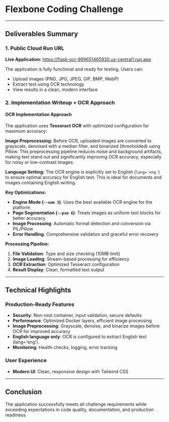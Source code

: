 # Flexbone Coding Challenge

---

## Deliverables Summary

### 1. Public Cloud Run URL
**Live Application:** https://flask-ocr-999651465930.us-central1.run.app

The application is fully functional and ready for testing. Users can:
- Upload images (PNG, JPG, JPEG, GIF, BMP, WebP)
- Extract text using OCR technology
- View results in a clean, modern interface

### 2. Implementation Writeup + OCR Approach

#### **OCR Implementation Approach**

The application uses **Tesseract OCR** with optimized configuration for maximum accuracy:

**Image Preprocessing:** Before OCR, uploaded images are converted to grayscale, denoised with a median filter, and binarized (thresholded) using Pillow. This preprocessing pipeline reduces noise and background artifacts, making text stand out and significantly improving OCR accuracy, especially for noisy or low-contrast images.

**Language Setting:** The OCR engine is explicitly set to English (`lang='eng'`) to ensure optimal accuracy for English text. This is ideal for documents and images containing English writing.

**Key Optimizations:**
- **Engine Mode (`--oem 3`)**: Uses the best available OCR engine for the platform
- **Page Segmentation (`--psm 6`)**: Treats images as uniform text blocks for better accuracy
- **Image Processing**: Automatic format detection and conversion via PIL/Pillow
- **Error Handling**: Comprehensive validation and graceful error recovery

**Processing Pipeline:**
1. **File Validation**: Type and size checking (10MB limit)
2. **Image Loading**: Stream-based processing for efficiency
3. **OCR Extraction**: Optimized Tesseract configuration
4. **Result Display**: Clean, formatted text output

---

## Technical Highlights

### **Production-Ready Features**
- **Security**: Non-root container, input validation, secure defaults
- **Performance**: Optimized Docker layers, efficient image processing
- **Image Preprocessing**: Grayscale, denoise, and binarize images before OCR for improved accuracy
- **English language only**: OCR is configured to extract English text (lang='eng').
- **Monitoring**: Health checks, logging, error tracking

### **User Experience**
- **Modern UI**: Clean, responsive design with Tailwind CSS

---

## Conclusion

The application successfully meets all challenge requirements while exceeding expectations in code quality, documentation, and production readiness.
